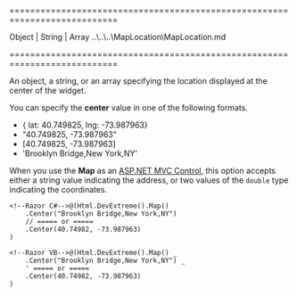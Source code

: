 <!--**
/*-------------------------------------------
    Auto-generated file. Do not modify.
-------------------------------------------

**-->
===========================================================================
<!--type-->Object | String | Array<!--/type-->
<!--inherits-->..\..\..\MapLocation\MapLocation.md<!--/inherits-->
===========================================================================

<!--shortDescription-->
An object, a string, or an array specifying the location displayed at the center of the widget.
<!--/shortDescription-->

<!--fullDescription-->
You can specify the **center** value in one of the following formats.

 - { lat: 40.749825, lng: -73.987963}
 - "40.749825, -73.987963"
 - [40.749825, -73.987963]
 - 'Brooklyn Bridge,New York,NY'

When you use the **Map** as an [ASP.NET MVC Control](/Documentation/Guide/ASP.NET_MVC_Controls/Fundamentals/), this option accepts either a string value indicating the address, or two values of the `double` type indicating the coordinates.

    <!--Razor C#-->@(Html.DevExtreme().Map()
        .Center("Brooklyn Bridge,New York,NY")
        // ===== or =====
        .Center(40.74982, -73.987963)
    )

    <!--Razor VB-->@(Html.DevExtreme().Map() _
        .Center("Brooklyn Bridge,New York,NY") _
        ' ===== or =====
        .Center(40.74982, -73.987963)
    )
<!--/fullDescription-->